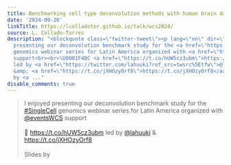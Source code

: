 ```yaml
---
title: Benchmarking cell type deconvolution methods with human brain data
date: '2024-09-26'
linkTitle: https://lcolladotor.github.io/talk/wcs2024/
source: L. Collado-Torres
description: "<blockquote class=\"twitter-tweet\"><p lang=\"en\" dir=\"ltr\">I enjoyed
  presenting our deconvolution benchmark study for the <a href=\"https://twitter.com/hashtag/SingleCell?src=hash&amp;ref_src=twsrc%5Etfw\">#SingleCell</a>
  genomics webinar series for Latin America organized with <a href=\"https://twitter.com/eventsWCS?ref_src=twsrc%5Etfw\">@eventsWCS</a>
  support<br><br>\U0001F4DC <a href=\"https://t.co/hUW5cz3ubm\">https://t.co/hUW5cz3ubm</a>
  led by <a href=\"https://twitter.com/lahuuki?ref_src=twsrc%5Etfw\">@lahuuki</a>
  &amp; <a href=\"https://t.co/jXHOzyOrf8\">https://t.co/jXHOzyOrf8</a><br><br>Slides
  by <a ..."
disable_comments: true
---
```

<blockquote class="twitter-tweet"><p lang="en" dir="ltr">I enjoyed presenting our deconvolution benchmark study for the <a href="https://twitter.com/hashtag/SingleCell?src=hash&amp;ref_src=twsrc%5Etfw">#SingleCell</a> genomics webinar series for Latin America organized with <a href="https://twitter.com/eventsWCS?ref_src=twsrc%5Etfw">@eventsWCS</a> support<br><br>📜 <a href="https://t.co/hUW5cz3ubm">https://t.co/hUW5cz3ubm</a> led by <a href="https://twitter.com/lahuuki?ref_src=twsrc%5Etfw">@lahuuki</a> &amp; <a href="https://t.co/jXHOzyOrf8">https://t.co/jXHOzyOrf8</a><br><br>Slides by <a ...